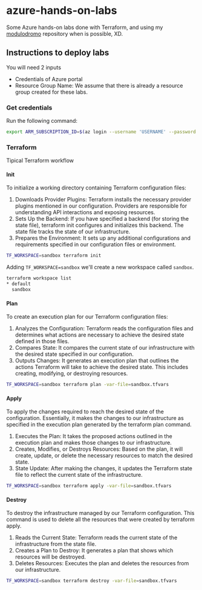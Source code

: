 # azure-hands-on-labs
Some Azure hands-on labs done with Terraform, and using my [modulodromo](https://github.com/toninoes/modulodromo) repository when is possible, XD.

## Instructions to deploy labs
You will need 2 inputs

- Credentials of Azure portal
- Resource Group Name: We assume that there is already a resource group created for these labs.

### Get credentials
Run the following command:

```bash
export ARM_SUBSCRIPTION_ID=$(az login --username 'USERNAME' --password 'PASSWORD' | jq -r '.[0].id') && export TF_VAR_resource_group_name='RG_NAME'
```

### Terraform 
Tipical Terraform workflow

#### Init
To initialize a working directory containing Terraform configuration files:

1. Downloads Provider Plugins: Terraform installs the necessary provider plugins mentioned in our configuration. Providers 
are responsible for understanding API interactions and exposing resources.
2. Sets Up the Backend: If you have specified a backend (for storing the state file), terraform init configures and initializes 
this backend. The state file tracks the state of our infrastructure.
3. Prepares the Environment: It sets up any additional configurations and requirements specified in our configuration files 
or environment.

```bash
TF_WORKSPACE=sandbox terraform init
```

Adding `TF_WORKSPACE=sandbox` we'll create a new workspace called `sandbox`.

```bash
terraform workspace list           
* default
  sandbox
```

#### Plan
To create an execution plan for our Terraform configuration files:

1. Analyzes the Configuration: Terraform reads the configuration files and determines what actions are necessary to achieve 
the desired state defined in those files.
2. Compares State: It compares the current state of our infrastructure with the desired state specified in our configuration.
3. Outputs Changes: It generates an execution plan that outlines the actions Terraform will take to achieve the desired state. 
This includes creating, modifying, or destroying resources.

```bash
TF_WORKSPACE=sandbox terraform plan -var-file=sandbox.tfvars
```

#### Apply
To apply the changes required to reach the desired state of the configuration. Essentially, it makes the changes to our 
infrastructure as specified in the execution plan generated by the terraform plan command.

1. Executes the Plan: It takes the proposed actions outlined in the execution plan and makes those changes to our infrastructure.
2. Creates, Modifies, or Destroys Resources: Based on the plan, it will create, update, or delete the necessary resources 
to match the desired state.
3. State Update: After making the changes, it updates the Terraform state file to reflect the current state of the infrastructure.

```bash
TF_WORKSPACE=sandbox terraform apply -var-file=sandbox.tfvars
```

#### Destroy
To destroy the infrastructure managed by our Terraform configuration. This command is used to delete all the resources that 
were created by terraform apply.

1. Reads the Current State: Terraform reads the current state of the infrastructure from the state file.
2. Creates a Plan to Destroy: It generates a plan that shows which resources will be destroyed.
3. Deletes Resources: Executes the plan and deletes the resources from our infrastructure.

```bash
TF_WORKSPACE=sandbox terraform destroy -var-file=sandbox.tfvars
```
